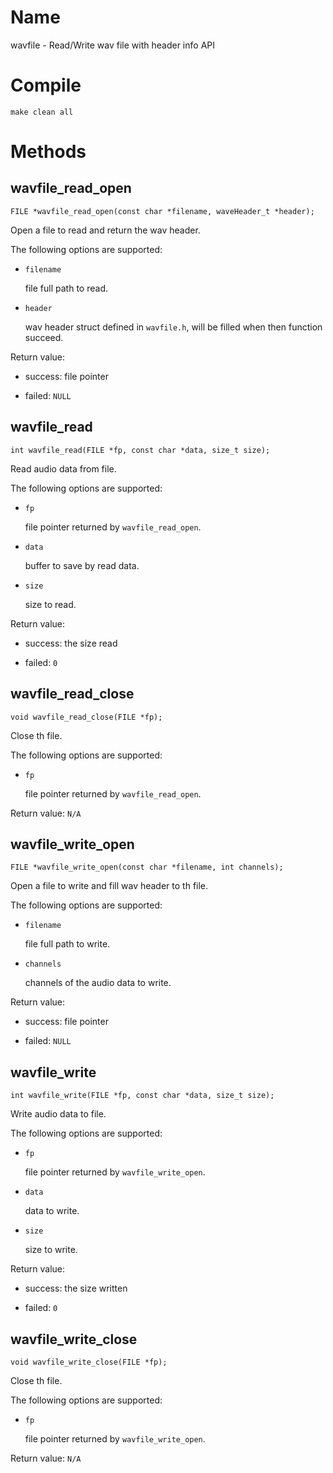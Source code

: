 # Name
wavfile - Read/Write wav file with header info API

# Compile
```
make clean all
```
# Methods
## wavfile_read_open
`FILE *wavfile_read_open(const char *filename, waveHeader_t *header);`

Open a file to read and return the wav header.

The following options are supported:

* `filename`

	file full path to read.
* `header`

	wav header struct defined in `wavfile.h`, will be filled when then function succeed.

Return value:
* success: file pointer

* failed: `NULL`

## wavfile_read
`int wavfile_read(FILE *fp, const char *data, size_t size);`

Read audio data from file.

The following options are supported:

* `fp`

	file pointer returned by `wavfile_read_open`.
* `data`

	buffer to save by read data.
* `size`

	size to read.

Return value:
* success: the size read 

* failed: `0`

## wavfile_read_close
`void wavfile_read_close(FILE *fp);`

Close th file.

The following options are supported:

* `fp`

	file pointer returned by `wavfile_read_open`.

Return value: `N/A`

## wavfile_write_open
`FILE *wavfile_write_open(const char *filename, int channels);`

Open a file to write and fill wav header to th file.

The following options are supported:

* `filename`

	file full path to write.
* `channels`

	channels of the audio data to write.

Return value:
* success: file pointer

* failed: `NULL`

## wavfile_write
`int wavfile_write(FILE *fp, const char *data, size_t size);`

Write audio data to file.

The following options are supported:

* `fp`

	file pointer returned by `wavfile_write_open`.
* `data`

	data to write.
* `size`

	size to write.

Return value:
* success: the size written 

* failed: `0`

## wavfile_write_close
`void wavfile_write_close(FILE *fp);`

Close th file.

The following options are supported:

* `fp`

	file pointer returned by `wavfile_write_open`.

Return value: `N/A`